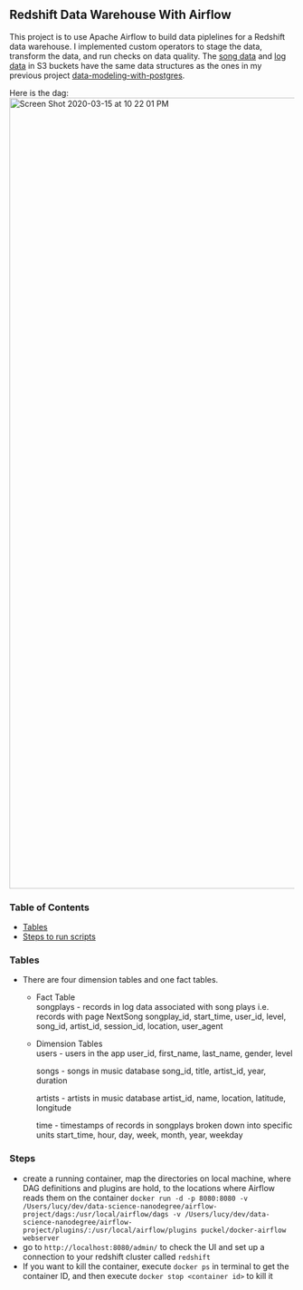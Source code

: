  ## Redshift Data Warehouse With Airflow
 
This project is to use Apache Airflow to build data piplelines for a Redshift data warehouse. I implemented custom operators to stage the data, transform the data, and run checks on data quality. The [song data](https://s3.console.aws.amazon.com/s3/buckets/udacity-dend/song_data/?region=us-west-2&tab=overview) and [log data](https://s3.console.aws.amazon.com/s3/buckets/udacity-dend/log_data/?region=us-west-2&tab=overview) in S3 buckets have the same data structures as the ones in my previous project  [data-modeling-with-postgres](https://github.com/hello-lucy-wu/data-modeling-with-postgres#Data). 

Here is the dag:
<img width="1396" alt="Screen Shot 2020-03-15 at 10 22 01 PM" src="https://user-images.githubusercontent.com/12717064/76804887-cf1fdc00-67b3-11ea-957d-867abb796815.png">

### Table of Contents
* [Tables](#Tables)
* [Steps to run scripts](#Steps)

### Tables
* There are four dimension tables and one fact tables.
    - Fact Table \
        songplays - records in log data associated with song plays i.e. records with page NextSong songplay_id, start_time, user_id, level, song_id, artist_id, session_id, location, user_agent

    - Dimension Tables \
        users - users in the app
        user_id, first_name, last_name, gender, level

        songs - songs in music database
        song_id, title, artist_id, year, duration

        artists - artists in music database
        artist_id, name, location, latitude, longitude

        time - timestamps of records in songplays broken down into specific units
        start_time, hour, day, week, month, year, weekday


### Steps 
* create a running container, map the directories on local machine, where DAG definitions and plugins are hold, to the locations where Airflow reads them on the container `docker run -d -p 8080:8080 -v /Users/lucy/dev/data-science-nanodegree/airflow-project/dags:/usr/local/airflow/dags -v /Users/lucy/dev/data-science-nanodegree/airflow-project/plugins/:/usr/local/airflow/plugins puckel/docker-airflow webserver`
* go to `http://localhost:8080/admin/` to check the UI and set up a connection to your redshift cluster called `redshift`
* If you want to kill the container, execute `docker ps` in terminal to get the container ID, and then execute `docker stop <container id>` to kill it
 
